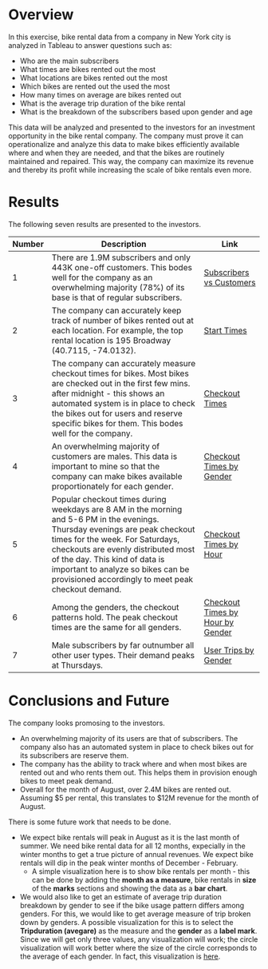 # Overview

In this exercise, bike rental data from a company in New York city is analyzed in Tableau to answer questions such as:
* Who are the main subscribers
* What times are bikes rented out the most
* What locations are bikes rented out the most
* Which bikes are rented out the used the most
* How many times on average are bikes rented out
* What is the average trip duration of the bike rental
* What is the breakdown of the subscribers based upon gender and age

This data will be analyzed and presented to the investors for an investment opportunity in the bike rental company. The company must prove it can operationalize and analyze this data to make bikes efficiently available where and when they are needed, and that the bikes are routinely maintained and repaired. This way, the company can maximize its revenue and thereby its profit while increasing the scale of bike rentals even more.

# Results

The following seven results are presented to the investors.

| Number | Description | Link | 
| ------ | ----------- |------|
| 1 | There are 1.9M subscribers and only 443K one-off customers. This bodes well for the company as an overwhelming majority (78%) of its base is that of regular subscribers.  | [Subscribers vs Customers](https://public.tableau.com/app/profile/swapna.drawid/viz/bikesharing6/Sheet2) |
| 2 | The company can accurately keep track of number of bikes rented out at each location. For example, the top rental location is 195 Broadway (40.7115, -74.0132). | [Start Times](https://public.tableau.com/app/profile/swapna.drawid/viz/bikesharing7/Sheet3) |
| 3 | The company can accurately measure checkout times for bikes. Most bikes are checked out in the first few mins. after midnight - this shows an automated system is in place to check the bikes out for users and reserve specific bikes for them. This bodes well for the company.  | [Checkout Times](https://public.tableau.com/app/profile/swapna.drawid/viz/bikesharing1_16272673287700/CheckoutTimesforUsers) |
| 4 | An overwhelming majority of customers are males. This data is important to mine so that the company can make bikes available proportionately for each gender. | [Checkout Times by Gender](https://public.tableau.com/app/profile/swapna.drawid/viz/bikesharing2_16272673736050/CheckoutTimesbyGender) |
| 5 | Popular checkout times during weekdays are 8 AM in the morning and 5-6 PM in the evenings. Thursday evenings are peak checkout times for the week. For Saturdays, checkouts are evenly distributed most of the day. This kind of data is important to analyze so bikes can be provisioned accordingly to meet peak checkout demand. | [Checkout Times by Hour](https://public.tableau.com/app/profile/swapna.drawid/viz/bikesharing3/Sheet3) |
| 6 | Among the genders, the checkout patterns hold. The peak checkout times are the same for all genders. | [Checkout Times by Hour by Gender](https://public.tableau.com/app/profile/swapna.drawid/viz/bikesharing4/Sheet4) |
| 7 | Male subscribers by far outnumber all other user types. Their demand peaks at Thursdays. | [User Trips by Gender](https://public.tableau.com/app/profile/swapna.drawid/viz/bikesharing4/Sheet4) |


# Conclusions and Future

The company looks promosing to the investors.
* An overwhelming majority of its users are that of subscribers. The company also has an automated system in place to check bikes out for its subscribers are reserve them.
* The company has the ability to track where and when most bikes are rented out and who rents them out. This helps them in provision enough bikes to meet peak demand.
* Overall for the month of August, over 2.4M bikes are rented out. Assuming $5 per rental, this translates to $12M revenue for the month of August.

There is some future work that needs to be done.

* We expect bike rentals will peak in August as it is the last month of summer. We need bike rental data for all 12 months, expecially in the winter months to get a true picture of annual revenues. We expect bike rentals will dip in the peak winter months of December - February.
  * A simple visualization here is to show bike rentals per month - this can be done by adding the **month as a measure**, bike rentals in **size** of the **marks** sections and showing the data as a **bar chart**.
* We would also like to get an estimate of average trip duration breakdown by gender to see if the bike usage pattern differs among genders. For this, we would like to get average measure of trip broken down by genders. A possible visualization for this is to select the **Tripduration (avegare)** as the measure and the **gender** as a **label mark**. Since we will get only three values, any visualization will work; the circle visualization will work better where the size of the circle corresponds to the average of each gender. In fact, this visualization is [here](https://public.tableau.com/app/profile/swapna.drawid/viz/bikesharing8/Sheet1).
